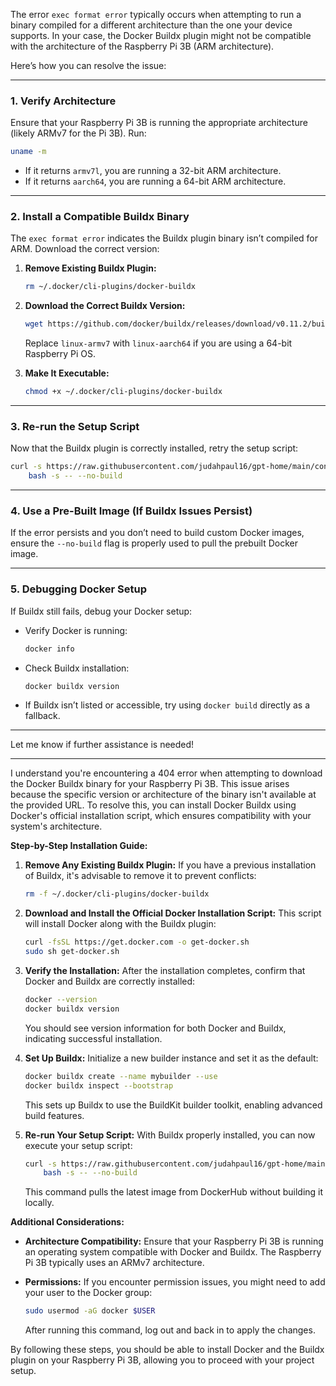 The error `exec format error` typically occurs when attempting to run a binary compiled for a different architecture than the one your device supports. In your case, the Docker Buildx plugin might not be compatible with the architecture of the Raspberry Pi 3B (ARM architecture).

Here’s how you can resolve the issue:

---

### **1. Verify Architecture**
Ensure that your Raspberry Pi 3B is running the appropriate architecture (likely ARMv7 for the Pi 3B). Run:

```bash
uname -m
```

- If it returns `armv7l`, you are running a 32-bit ARM architecture.
- If it returns `aarch64`, you are running a 64-bit ARM architecture.

---

### **2. Install a Compatible Buildx Binary**
The `exec format error` indicates the Buildx plugin binary isn’t compiled for ARM. Download the correct version:

1. **Remove Existing Buildx Plugin:**
   ```bash
   rm ~/.docker/cli-plugins/docker-buildx
   ```

2. **Download the Correct Buildx Version:**
   ```bash
   wget https://github.com/docker/buildx/releases/download/v0.11.2/buildx-v0.11.2.linux-armv7 -O ~/.docker/cli-plugins/docker-buildx
   ```

   Replace `linux-armv7` with `linux-aarch64` if you are using a 64-bit Raspberry Pi OS.

3. **Make It Executable:**
   ```bash
   chmod +x ~/.docker/cli-plugins/docker-buildx
   ```

---

### **3. Re-run the Setup Script**
Now that the Buildx plugin is correctly installed, retry the setup script:

```bash
curl -s https://raw.githubusercontent.com/judahpaul16/gpt-home/main/contrib/setup.sh | \
    bash -s -- --no-build
```

---

### **4. Use a Pre-Built Image (If Buildx Issues Persist)**
If the error persists and you don’t need to build custom Docker images, ensure the `--no-build` flag is properly used to pull the prebuilt Docker image.

---

### **5. Debugging Docker Setup**
If Buildx still fails, debug your Docker setup:
- Verify Docker is running:
  ```bash
  docker info
  ```
- Check Buildx installation:
  ```bash
  docker buildx version
  ```
- If Buildx isn’t listed or accessible, try using `docker build` directly as a fallback.

---

Let me know if further assistance is needed!

____
I understand you're encountering a 404 error when attempting to download the Docker Buildx binary for your Raspberry Pi 3B. This issue arises because the specific version or architecture of the binary isn't available at the provided URL. To resolve this, you can install Docker Buildx using Docker's official installation script, which ensures compatibility with your system's architecture.

**Step-by-Step Installation Guide:**

1. **Remove Any Existing Buildx Plugin:**
   If you have a previous installation of Buildx, it's advisable to remove it to prevent conflicts:
   ```bash
   rm -f ~/.docker/cli-plugins/docker-buildx
   ```

2. **Download and Install the Official Docker Installation Script:**
   This script will install Docker along with the Buildx plugin:
   ```bash
   curl -fsSL https://get.docker.com -o get-docker.sh
   sudo sh get-docker.sh
   ```

3. **Verify the Installation:**
   After the installation completes, confirm that Docker and Buildx are correctly installed:
   ```bash
   docker --version
   docker buildx version
   ```
   You should see version information for both Docker and Buildx, indicating successful installation.

4. **Set Up Buildx:**
   Initialize a new builder instance and set it as the default:
   ```bash
   docker buildx create --name mybuilder --use
   docker buildx inspect --bootstrap
   ```
   This sets up Buildx to use the BuildKit builder toolkit, enabling advanced build features.

5. **Re-run Your Setup Script:**
   With Buildx properly installed, you can now execute your setup script:
   ```bash
   curl -s https://raw.githubusercontent.com/judahpaul16/gpt-home/main/contrib/setup.sh | \
       bash -s -- --no-build
   ```
   This command pulls the latest image from DockerHub without building it locally.

**Additional Considerations:**

- **Architecture Compatibility:** Ensure that your Raspberry Pi 3B is running an operating system compatible with Docker and Buildx. The Raspberry Pi 3B typically uses an ARMv7 architecture.

- **Permissions:** If you encounter permission issues, you might need to add your user to the Docker group:
  ```bash
  sudo usermod -aG docker $USER
  ```
  After running this command, log out and back in to apply the changes.

By following these steps, you should be able to install Docker and the Buildx plugin on your Raspberry Pi 3B, allowing you to proceed with your project setup. 
